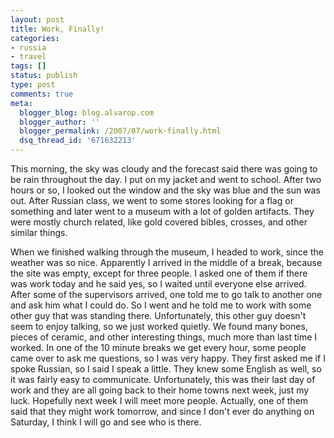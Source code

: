 ```yaml
---
layout: post
title: Work, Finally!
categories:
- russia
- travel
tags: []
status: publish
type: post
comments: true
meta:
  blogger_blog: blog.alvarop.com
  blogger_author: ''
  blogger_permalink: /2007/07/work-finally.html
  dsq_thread_id: '671632213'
---
```

This morning, the sky was cloudy and the forecast said there was going to be rain throughout the day. I put on my jacket and went to school. After two hours or so, I looked out the window and the sky was blue and the sun was out. After Russian class, we went to some stores looking for a flag or something and later went to a museum with a lot of golden artifacts. They were mostly church related, like gold covered bibles, crosses, and other similar things.

When we finished walking through the museum, I headed to work, since the weather was so nice. Apparently I arrived in the middle of a break, because the site was empty, except for three people. I asked one of them if there was work today and he said yes, so I waited until everyone else arrived. After some of the supervisors arrived, one told me to go talk to another one and ask him what I could do. So I went and he told me to work with some other guy that was standing there. Unfortunately, this other guy doesn't seem to enjoy talking, so we just worked quietly. We found many bones, pieces of ceramic, and other interesting things, much more than last time I worked. In one of the 10 minute breaks we get every hour, some people came over to ask me questions, so I was very happy. They first asked me if I spoke Russian, so I said I speak a little. They knew some English as well, so it was fairly easy to communicate. Unfortunately, this was their last day of work and they are all going back to their home towns next week, just my luck. Hopefully next week I will meet more people. Actually, one of them said that they might work tomorrow, and since I don't ever do anything on Saturday, I think I will go and see who is there.
